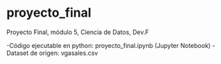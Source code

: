 # proyecto_final
Proyecto Final, módulo 5, Ciencia de Datos, Dev.F

-Código ejecutable en python: proyecto_final.ipynb (Jupyter Notebook)
-Dataset de origen: vgasales.csv
